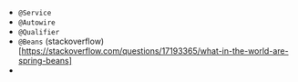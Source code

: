 * `@Service`
* `@Autowire`
* `@Qualifier`
* `@Beans` (stackoverflow)[https://stackoverflow.com/questions/17193365/what-in-the-world-are-spring-beans]
* 

